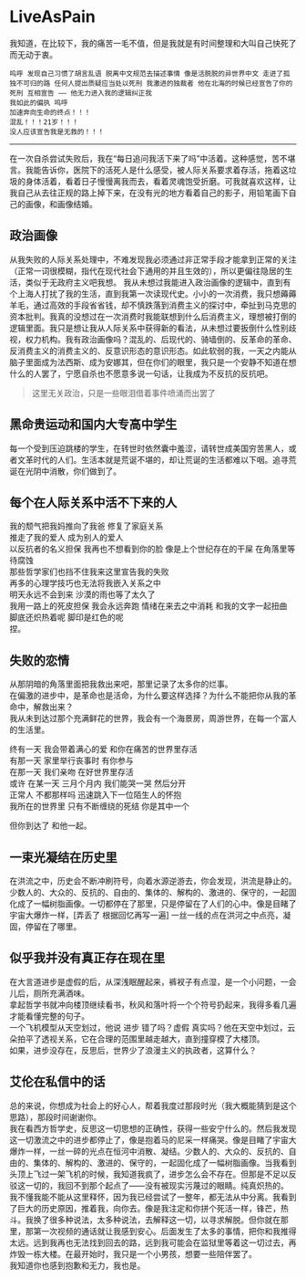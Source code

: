 # LiveAsPain
我知道，在比较下，我的痛苦一毛不值，但是我就是有时间整理和大叫自己快死了而无动于衷。
```
呜呼 发现自己习惯了胡言乱语 脱离中文规范去描述事情 像是活脱脱的异世界中文 走进了孤独不可归的路 任何人提出质疑应当处以死刑 我激进的独裁者 他在北海的时候已经宣告了你的死刑 互相宣告 —— 他无力进入我的逻辑纠正我
我如此的偏执 呜呼
加速奔向生命的终点！！！
混乱！！！21岁！！！
没人应该宣告我是无救的！！！
```

----

在一次自杀尝试失败后，我在“每日追问我活下来了吗”中活着。这种感觉，苦不堪言。我能告诉你，医院下的活死人是什么感受，被人际关系要求着存活，拖着这垃圾的身体活着，看着日子慢慢离我而去，看着灵魂饱受折磨。可我就喜欢这样，让我自己从去往正规的路上掉下来，在没有光的地方看着自己的影子，用铅笔画下自己的画像，和画像结婚。

## 政治画像
从我失败的人际关系处理中，不难发现我必须通过非正常手段才能拿到正常的关注（正常一词很模糊，指代在现代社会下通用的并且生效的），所以更偏往隐居的生活，类似于无政府主义吧我想。
我从未想过我能进入政治画像的逻辑中，直到有个上海人打扰了我的生活，直到我第一次读现代史。小小的一次消费，我只想薅薅羊毛，通过高效的手段省省钱，却不慎跌落到消费主义的探讨中，牵扯到马克思的资本批判。我真的没想过在一次消费时我能联想到什么后消费主义，理想被打倒的逻辑里面。我只是想让我从人际关系中获得新的看法，从未想过要扳倒什么性别歧视，权力机构。我有政治画像吗？混乱的、后现代的、骑墙倒的、反革命的革命、反消费主义的消费主义的、反意识形态的意识形态。如此软弱的我，一天之内能从脑子里面成为法西斯、成为安娜其，但在你们的眼里，我只是一个安静不知道在想什么的人罢了，宁愿自杀也不愿意多说一句话，让我成为不反抗的反抗吧。
> 这里无关政治，只是一些眼泪借着事件喷涌而出罢了  

## 黑命贵运动和国内大专高中学生
每一个受到压迫跳楼的学生，在转世时依然囊中羞涩，请转世成美国穷苦黑人，或者文革时代的人们。生活本就是荒诞不堪的，却让荒诞的生活都难以下咽。追寻荒诞在光阴中消散，你们做到了。

## 

## 每个在人际关系中活不下来的人
我的颓气把我妈推向了我爸 修复了家庭关系  
推走了我的爱人 成为别人的爱人  
以反抗者的名义担保 我再也不想看到你的脸 像是上个世纪存在的干屎 在角落里等待腐蚀   
那些哲学家们也挡不住我来这里宣告我的失败  
再多的心理学技巧也无法将我嵌入关系之中  
明天永远不会到来 沙漠的雨也等了太久了  
我用一路上的死皮担保 我会永远奔跑 情绪在来去之中消耗 和我的文字一起扭曲 脚底还炽热着呢 脚印是红色的呢  
捏。


## 失败的恋情
从那阴暗的角落里面把我救出来吧，那里记录了太多你的烂事。  
在偏激的进步中，是革命也是活命，为什么要这样选择？为什么不能把你从我的革命中，解救出来？  
我从未到达过那个充满鲜花的世界，我会有一个海景房，周游世界，在每一个富人的生活里。

终有一天 我会带着满心的爱 和你在痛苦的世界里存活  
有那一天 家里举行丧事时 有你参与   
在那一天 我们亲吻 在好世界里存活  
或许 在某一天 三月个月内 我们能哭一哭 然后分开  
正常人 不都那样吗 迅速跳入下一位陌生人的怀抱  
我所在的世界里 只有不断缠绕的死结 你是其中一个  

但你到达了 和他一起。

## 一束光凝结在历史里  
在洪流之中，历史会不断冲刷符号，向着水源逆游去，你会发现，洪流是静止的。少数人的、大众的、反抗的、自由的、集体的、解构的、激进的、保守的，一起固化成了一幅树脂画像。一切都停在了那里，只是停留在了人们的心中。像是目睹了宇宙大爆炸一样，[弄丢了 根据回忆再写一遍] 一丝一线的点在洪河之中点亮，凝固，停留在了哪里。

## 似乎我并没有真正存在现在里
在大言道进步是虚假的后，从深浅眠醒起来，裤衩子有点湿，是一个小问题，一会儿后，厕所充满酒味。  
拿起哲学书就冲向楼顶继续看书，秋风和落叶将一个个符号扔起来，我得多看几遍才能看懂完整的句子。  
一个飞机模型从天空划过，他说 进步 错了吗？虚假 真实吗？他在天空中划过，云朵拍平了透视关系，它在合理的范围里越走越大，直到撞穿模了大楼顶。  
如果，进步没存在，反思后，世界少了浪漫主义的执政者，这算什么？  

## 艾伦在私信中的话 
总的来说，你想成为社会上的好心人，帮着我度过那段时光（我大概能猜到是这个思路），那段时间谢谢你。  
我在看西方哲学史，反思这一切思想的正确性，获得一些安宁什么的。然后我发现这一切激流之中的进步都停止了，像是抱着马的尼采一样痛哭。像是目睹了宇宙大爆炸一样，一丝一碎的光点在恒河中消散、凝结。少数人的、大众的、反抗的、自由的、集体的、解构的、激进的、保守的，一起固化成了一幅树脂画像。当我看到头顶上飞过一架飞机的时候，我知道我疯了，进步怎么会不存在。但那是不足以反驳这一切的，我回不到那个起点了——没有被现实污蔑过的眼睛。纯真炽热的。  
我不懂我能不能从这里释怀，因为我已经尝试了一整年，都无法从中分离。我看到了巨大的历史原因，推着我，向你去。像是我注定和你拼个死活一样，锋芒，热斗。我换了很多种说法，太多种说法，去解释这一切，以寻求解脱。但你就在那里，那第一次视频的通话就让我感到安心。后面发生了太多的事情，把你和我推得太远。远到我再也无法找到回去的路，远到我可能会在监狱里等着这一切过去，再炸毁一栋大楼。在最开始时，我只是一个小男孩，想要一些陪伴罢了。  
我知道你也感到抱歉和无力，我也是。  

